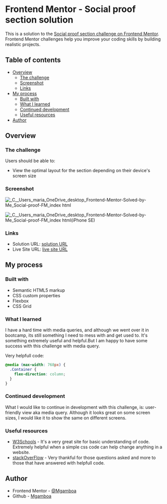 # Frontend Mentor - Social proof section solution

This is a solution to the [Social proof section challenge on Frontend Mentor](https://www.frontendmentor.io/challenges/social-proof-section-6e0qTv_bA). Frontend Mentor challenges help you improve your coding skills by building realistic projects. 

## Table of contents

- [Overview](#overview)
  - [The challenge](#the-challenge)
  - [Screenshot](#screenshot)
  - [Links](#links)
- [My process](#my-process)
  - [Built with](#built-with)
  - [What I learned](#what-i-learned)
  - [Continued development](#continued-development)
  - [Useful resources](#useful-resources)
- [Author](#author)

## Overview

### The challenge

Users should be able to:

- View the optimal layout for the section depending on their device's screen size

### Screenshot

![_C__Users_maria_OneDrive_desktop_Frontend-Mentor-Solved-by-Me_Social-proof-FM_index html](https://user-images.githubusercontent.com/110939445/205468953-6dcff8ed-aa3e-4f1d-9038-f2a1fcf63fc3.png)

![_C__Users_maria_OneDrive_desktop_Frontend-Mentor-Solved-by-Me_Social-proof-FM_index html(iPhone SE)](https://user-images.githubusercontent.com/110939445/205468961-9d36b698-7660-4e38-aca0-68a827063b91.png)

### Links

- Solution URL: [solution URL](https://github.com/Marianellag1/Social-proof-FM)
- Live Site URL: [live site URL](https://marianellag1.github.io/Social-proof-FM/)

## My process

### Built with

- Semantic HTML5 markup
- CSS custom properties
- Flexbox
- CSS Grid


### What I learned

I have a hard time with media queries, and although we went over it in bootcamp, its still something I need to mess with and get used to. It's something extremely useful and helpful.But I am happy to have some success with this challenge with media query. 

Very helpfull code:
```css
@media (max-width: 768px) {
  .Container {
    flex-direction: column;
  }
}
```

### Continued development

What I would like to continue in development with this challenge, is: user-friendly view aka media query. Although it looks great on some screen sizes, I would like it to show the same on different screens.

### Useful resources

- [W3Schools](https://www.w3schools.com/) - It's a very great site for basic understanding of code. Extremely helpful when a simple css code can help change anything in a website.
- [stackOverFlow](https://stackoverflow.com/questions/49471488/stacking-divs-using-media-queries) - Very thankful for those questions asked and more to those that have answered with helpfull code.


## Author

- Frontend Mentor - [@Mgamboa](https://www.frontendmentor.io/profile/Marianellag1)
- Github - [Mgamboa](https://github.com/Marianellag1)

